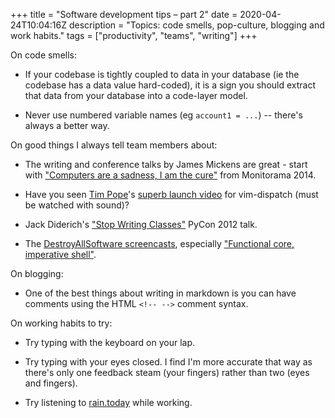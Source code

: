 +++
title = "Software development tips – part 2"
date = 2020-04-24T10:04:16Z
description = "Topics: code smells, pop-culture, blogging and work habits."
tags = ["productivity", "teams", "writing"]
+++

On code smells:

- If your codebase is tightly coupled to data in your database (ie the codebase
  has a data value hard-coded), it is a sign you should extract that data from
  your database into a code-layer model.

- Never use numbered variable names (eg `account1 = ...`) -- there's always a better way.

On good things I always tell team members about:

- The writing and conference talks by James Mickens are great - start with ["Computers are a sadness, I am the cure"](https://vimeo.com/95066828) 
  from Monitorama 2014.

- Have you seen [Tim Pope](https://twitter.com/tpope)'s [superb launch video](https://vimeo.com/63116209) for vim-dispatch (must be watched with sound)?

- Jack Diderich's ["Stop Writing Classes"](https://www.youtube.com/watch?v=o9pEzgHorH0) PyCon 2012 talk.

- The [DestroyAllSoftware screencasts](https://www.destroyallsoftware.com/screencasts), especially ["Functional core, imperative shell"](https://www.destroyallsoftware.com/screencasts/catalog/functional-core-imperative-shell).

On blogging:

- One of the best things about writing in markdown is you can have comments
  using the HTML `<!-- -->` comment syntax.

On working habits to try:

- Try typing with the keyboard on your lap.

- Try typing with your eyes closed. I find I'm more accurate that way
  as there's only one feedback steam (your fingers) rather than
  two (eyes and fingers).

- Try listening to [rain.today](https://rain.today) while working.

<!--
Look there's one here!
-->



